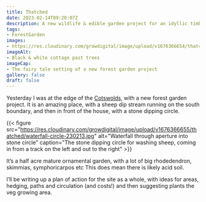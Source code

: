 ```yaml
---
title: Thatched
date: 2023-02-14T09:20:07Z
description: A new wildlife & edible garden project for an idyllic timber framed Cotswold house
tags: 
- ForestGarden
images: 
- https://res.cloudinary.com/growdigital/image/upload/v1676366654/thatched/house-230213.jpg
imageAlt:
- Black & white cottage past trees
imageCap:
- The fairy tale setting of a new forest garden project
gallery: false
draft: false
---
```


Yesterday I was at the edge of the [Cotswolds](https://res.cloudinary.com/growdigital/image/upload/v1676366654/thatched/house-230213.jpg), with a new forest garden project. It is an amazing place, with a sheep dip stream running on the south boundary, and then in front of the house, with a stone dipping circle.

{{< figure src="https://res.cloudinary.com/growdigital/image/upload/v1676366655/thatched/waterfall-circle-230213.jpg" alt="Waterfall through aperture into stone circle" caption="The stone dipping circle for washing sheep, coming in from a track on the left and out to the right" >}} 

It’s a half acre mature ornamental garden, with a lot of big rhodedendron, skimmias, symphoricarpos etc This does mean there is likely acid soil.

I’ll be writing up a plan of action for the site as a whole, with ideas for areas, hedging, paths and circulation (and costs!) and then suggesting plants the veg growing area.
